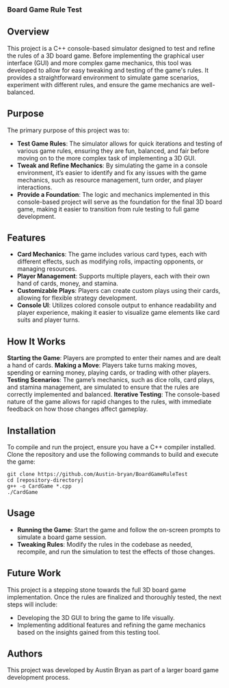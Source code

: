 ### Board Game Rule Test

## Overview
This project is a C++ console-based simulator designed to test and refine the rules of a 3D board game. Before implementing the graphical user interface (GUI) and more complex game mechanics, this tool was developed to allow for easy tweaking and testing of the game's rules. It provides a straightforward environment to simulate game scenarios, experiment with different rules, and ensure the game mechanics are well-balanced.

## Purpose
The primary purpose of this project was to:

- **Test Game Rules**: The simulator allows for quick iterations and testing of various game rules, ensuring they are fun, balanced, and fair before moving on to the more complex task of implementing a 3D GUI.
- **Tweak and Refine Mechanics**: By simulating the game in a console environment, it’s easier to identify and fix any issues with the game mechanics, such as resource management, turn order, and player interactions.
- **Provide a Foundation**: The logic and mechanics implemented in this console-based project will serve as the foundation for the final 3D board game, making it easier to transition from rule testing to full game development.

## Features
- **Card Mechanics**: The game includes various card types, each with different effects, such as modifying rolls, impacting opponents, or managing resources.
- **Player Management**: Supports multiple players, each with their own hand of cards, money, and stamina.
- **Customizable Plays**: Players can create custom plays using their cards, allowing for flexible strategy development.
- **Console UI**: Utilizes colored console output to enhance readability and player experience, making it easier to visualize game elements like card suits and player turns.

## How It Works
**Starting the Game**: Players are prompted to enter their names and are dealt a hand of cards.
**Making a Move**: Players take turns making moves, spending or earning money, playing cards, or trading with other players.
**Testing Scenarios**: The game’s mechanics, such as dice rolls, card plays, and stamina management, are simulated to ensure that the rules are correctly implemented and balanced.
**Iterative Testing**: The console-based nature of the game allows for rapid changes to the rules, with immediate feedback on how those changes affect gameplay.

## Installation
To compile and run the project, ensure you have a C++ compiler installed. Clone the repository and use the following commands to build and execute the game:

```
git clone https://github.com/Austin-bryan/BoardGameRuleTest
cd [repository-directory]
g++ -o CardGame *.cpp
./CardGame
```

## Usage
- **Running the Game**: Start the game and follow the on-screen prompts to simulate a board game session.
- **Tweaking Rules**: Modify the rules in the codebase as needed, recompile, and run the simulation to test the effects of those changes.

## Future Work
This project is a stepping stone towards the full 3D board game implementation. Once the rules are finalized and thoroughly tested, the next steps will include:

- Developing the 3D GUI to bring the game to life visually.
- Implementing additional features and refining the game mechanics based on the insights gained from this testing tool.

## Authors
This project was developed by Austin Bryan as part of a larger board game development process.
